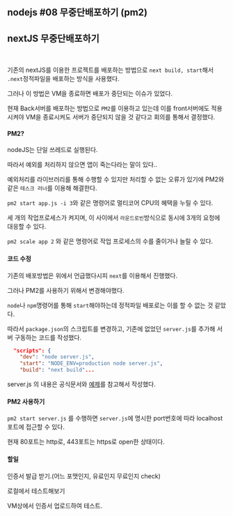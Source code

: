 ## nodejs #08 무중단배포하기 (pm2)



## nextJS 무중단배포하기



<br>

기존의 nextJS를 이용한 프로젝트를 배포하는 방법으로 `next build, start`해서 `.next`정적파일을 배포하는 방식을 사용했다.

그러나 이 방법은 VM을 종료하면 배포가 중단되는 이슈가 있었다.

현재 Back서버를 배포하는 방법으로 `PM2`를 이용하고 있는데 이를 front서버에도 적용시켜야 VM을 종료시켜도 서버가 중단되지 않을 것 같다고 회의를 통해서 결정했다.



#### PM2?

nodeJS는 단일 쓰레드로 실행된다.

따라서 예외를 처리하지 않으면 앱이 죽는다라는 말이 있다..

예외처리를 라이브러리를 통해 수행할 수 있지만 처리할 수 없는 오류가 있기에 PM2와 같은 `테스크 러너`를 이용해 해결한다.

`pm2 start app.js -i 3`와 같은 명령어로 멀티코어 CPU의 혜택을 누릴 수 있다.

세 개의 작업프로세스가 켜지며, 이 사이에서 `라운드로빈`방식으로 동시에 3개의 요청에 대응할 수 있다.

`pm2 scale app 2` 와 같은 명령어로 작업 프로세스의 수를 줄이거나 늘릴 수 있다.



#### 코드 수정

기존의 배포방법은 위에서 언급했다시피 `next`를 이용해서 진행했다.

그러나 PM2를 사용하기 위해서 변경해야했다.

`node`나 `npm`명령어를 통해 `start`해야하는데 정적파일 배포로는 이를 할 수 없는 것 같았다.

따라서 `package.json`의 스크립트를 변경하고, 기존에 없었던 `server.js`를 추가해 서버 구동하는 코드를 작성했다.

```json
  "scripts": {
    "dev": "node server.js",
    "start": "NODE_ENV=production node server.js",
    "build": "next build"...
```

server.js 의 내용은 공식문서와 [예제](https://github.com/stepanowon/nextjs_https)를 참고해서 작성했다.



#### PM2 사용하기

`pm2 start server.js` 를 수행하면 `server.js`에 명시한 port번호에 따라 localhost포트에 접근할 수 있다.

현재 80포트는 http로, 443포트는 https로 open한 상태이다. 



#### 할일

인증서 발급 받기.(어느 포맷인지, 유료인지 무료인지 check)

로컬에서 테스트해보기

VM상에서 인증서 업로드하여 테스트.